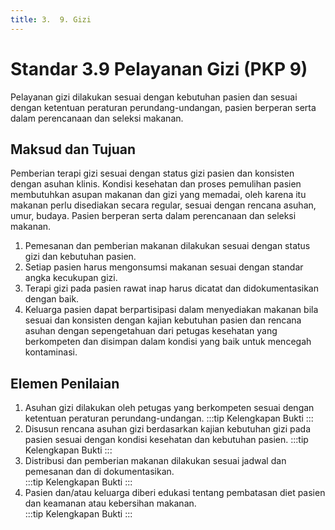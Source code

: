 ```yaml
---
title: 3.  9. Gizi
---
```

# Standar 3.9 Pelayanan Gizi (PKP 9) 
Pelayanan gizi dilakukan sesuai dengan kebutuhan pasien dan sesuai dengan ketentuan peraturan perundang-undangan, pasien berperan serta dalam perencanaan dan seleksi makanan. 
## Maksud dan Tujuan 
Pemberian terapi gizi sesuai dengan status gizi pasien dan konsisten dengan asuhan klinis. Kondisi kesehatan dan proses pemulihan pasien membutuhkan asupan makanan dan gizi yang memadai, oleh karena itu makanan perlu disediakan secara regular, sesuai dengan rencana asuhan, umur, budaya. Pasien berperan serta dalam perencanaan dan seleksi makanan. 
1. Pemesanan dan pemberian makanan dilakukan sesuai dengan status gizi dan kebutuhan pasien. 
2. Setiap pasien harus mengonsumsi makanan sesuai dengan standar angka kecukupan gizi. 
3. Terapi gizi pada pasien rawat inap harus dicatat dan didokumentasikan dengan baik. 
4. Keluarga pasien dapat berpartisipasi dalam menyediakan makanan bila sesuai dan konsisten dengan kajian kebutuhan pasien dan rencana asuhan dengan sepengetahuan dari petugas kesehatan yang berkompeten dan disimpan dalam kondisi yang baik untuk mencegah kontaminasi. 
## Elemen Penilaian 
1. Asuhan gizi dilakukan oleh petugas yang berkompeten sesuai dengan ketentuan peraturan perundang-undangan. 
   :::tip Kelengkapan Bukti
   ::: 
2. Disusun rencana asuhan gizi berdasarkan kajian kebutuhan gizi pada pasien sesuai dengan kondisi kesehatan dan kebutuhan pasien. 
   :::tip Kelengkapan Bukti
   ::: 
3. Distribusi dan pemberian makanan dilakukan sesuai jadwal dan pemesanan dan di dokumentasikan.  
   :::tip Kelengkapan Bukti
   ::: 
4. Pasien dan/atau keluarga diberi edukasi tentang pembatasan diet pasien dan keamanan atau kebersihan makanan.  
   :::tip Kelengkapan Bukti
   ::: 
